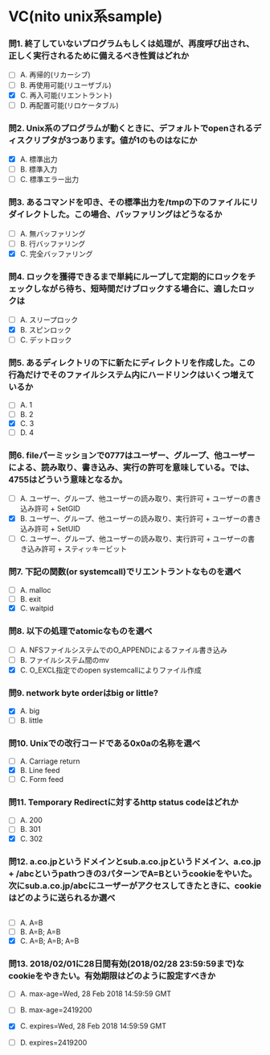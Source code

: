 # VC(nito unix系sample)

### 問1. 終了していないプログラムもしくは処理が、再度呼び出され、正しく実行されるために備えるべき性質はどれか

- [ ] A. 再帰的(リカーシブ)
- [ ] B. 再使用可能(リユーザブル)
- [x] C. 再入可能(リエントラント)
- [ ] D. 再配置可能(リロケータブル)

### 問2. Unix系のプログラムが動くときに、デフォルトでopenされるディスクリプタが3つあります。値が1のものはなにか

- [x] A. 標準出力
- [ ] B. 標準入力
- [ ] C. 標準エラー出力

### 問3. あるコマンドを叩き、その標準出力を/tmpの下のファイルにリダイレクトした。この場合、バッファリングはどうなるか

- [ ] A. 無バッファリング
- [ ] B. 行バッファリング
- [x] C. 完全バッファリング

### 問4. ロックを獲得できるまで単純にループして定期的にロックをチェックしながら待ち、短時間だけブロックする場合に、適したロックは

- [ ] A. スリープロック
- [x] B. スピンロック
- [ ] C. デットロック

### 問5. あるディレクトリの下に新たにディレクトリを作成した。この行為だけでそのファイルシステム内にハードリンクはいくつ増えているか

- [ ] A. 1
- [ ] B. 2
- [x] C. 3
- [ ] D. 4

### 問6. fileパーミッションで0777はユーザー、グループ、他ユーザーによる、読み取り、書き込み、実行の許可を意味している。では、4755はどういう意味となるか。

- [ ] A. ユーザー、グループ、他ユーザーの読み取り、実行許可 + ユーザーの書き込み許可 + SetGID
- [x] B. ユーザー、グループ、他ユーザーの読み取り、実行許可 + ユーザーの書き込み許可 + SetUID
- [ ] C. ユーザー、グループ、他ユーザーの読み取り、実行許可 + ユーザーの書き込み許可 + スティッキービット

### 問7. 下記の関数(or systemcall)でリエントラントなものを選べ

- [ ] A. malloc
- [ ] B. exit
- [x] C. waitpid

### 問8. 以下の処理でatomicなものを選べ

- [ ] A. NFSファイルシステムでのO_APPENDによるファイル書き込み
- [ ] B. ファイルシステム間のmv
- [x] C. O_EXCL指定でのopen systemcallによりファイル作成

### 問9. network byte orderはbig or little?

- [x] A. big
- [ ] B. little

### 問10. Unixでの改行コードである0x0aの名称を選べ

- [ ] A. Carriage return
- [x] B. Line feed
- [ ] C. Form feed

### 問11. Temporary Redirectに対するhttp status codeはどれか

- [ ] A. 200
- [ ] B. 301
- [x] C. 302

### 問12. a.co.jpというドメインとsub.a.co.jpというドメイン、a.co.jp + /abcというpathつきの3パターンでA=Bというcookieをやいた。次にsub.a.co.jp/abcにユーザーがアクセスしてきたときに、cookieはどのように送られるか選べ
```

```

- [ ] A. A=B
- [ ] B. A=B; A=B
- [x] C. A=B; A=B; A=B

### 問13. 2018/02/01に28日間有効(2018/02/28 23:59:59まで)なcookieをやきたい。有効期限はどのように設定すべきか

- [ ] A. max-age=Wed, 28 Feb 2018 14:59:59 GMT
- [ ] B. max-age=2419200
- [x] C. expires=Wed, 28 Feb 2018 14:59:59 GMT
- [ ] D. expires=2419200


